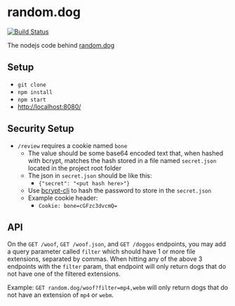 # random.dog

[![Build Status](https://travis-ci.org/AdenFlorian/random.dog.svg?branch=master)](https://travis-ci.org/AdenFlorian/random.dog)

The nodejs code behind [random.dog](https://random.dog)

## Setup

- `git clone`
- `npm install`
- `npm start`
- <http://localhost:8080/>

## Security Setup

- `/review` requires a cookie named `bone`
  - The value should be some base64 encoded text that, when hashed with bcrypt, matches the hash stored in a file named `secret.json` located in the project root folder
  - The json in `secret.json` should be like this:
    -  `{"secret": "<put hash here>"}`
  - Use [bcrypt-cli](https://www.npmjs.com/package/bcrypt-cli) to hash the password to store in the `secret.json`
  - Example cookie header:
    - `Cookie: bone=cGFzc3dvcmQ=`

## API

On the `GET /woof`, `GET /woof.json`, and `GET /doggos` endpoints, you may add a query parameter called `filter` which should have 1 or more file extensions, separated by commas. When hitting any of the above 3 endpoints with the `filter` param, that endpoint will only return dogs that do not have one of the filtered extensions.

Example: `GET random.dog/woof?filter=mp4,webm` will only return dogs that do not have an extension of `mp4` or `webm`.
